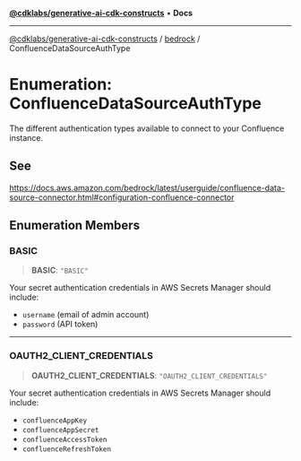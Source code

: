 [**@cdklabs/generative-ai-cdk-constructs**](../../../README.md) • **Docs**

***

[@cdklabs/generative-ai-cdk-constructs](../../../README.md) / [bedrock](../README.md) / ConfluenceDataSourceAuthType

# Enumeration: ConfluenceDataSourceAuthType

The different authentication types available to connect to your Confluence instance.

## See

https://docs.aws.amazon.com/bedrock/latest/userguide/confluence-data-source-connector.html#configuration-confluence-connector

## Enumeration Members

### BASIC

> **BASIC**: `"BASIC"`

Your secret authentication credentials in AWS Secrets Manager should include:
 - `username` (email of admin account)
 - `password` (API token)

***

### OAUTH2\_CLIENT\_CREDENTIALS

> **OAUTH2\_CLIENT\_CREDENTIALS**: `"OAUTH2_CLIENT_CREDENTIALS"`

Your secret authentication credentials in AWS Secrets Manager should include:
- `confluenceAppKey`
- `confluenceAppSecret`
- `confluenceAccessToken`
- `confluenceRefreshToken`
